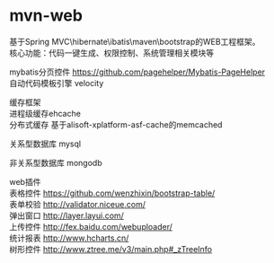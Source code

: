 # mvn-web
基于Spring MVC\hibernate\ibatis\maven\bootstrap的WEB工程框架。 <br/>
核心功能：代码一键生成、权限控制、系统管理相关模块等 <br/>

mybatis分页控件 https://github.com/pagehelper/Mybatis-PageHelper <br/>
自动代码模板引擎 velocity <br/>

缓存框架 <br/> 
进程级缓存ehcache <br/> 
分布式缓存 基于alisoft-xplatform-asf-cache的memcached <br/>

关系型数据库
mysql

非关系型数据库
mongodb

web插件 <br/>
表格控件 https://github.com/wenzhixin/bootstrap-table/ <br/>
表单校验 http://validator.niceue.com/ <br/>
弹出窗口 http://layer.layui.com/ <br/>
上传控件 http://fex.baidu.com/webuploader/ <br/>
统计报表 http://www.hcharts.cn/ <br/>
树形控件 http://www.ztree.me/v3/main.php#_zTreeInfo <br/>



